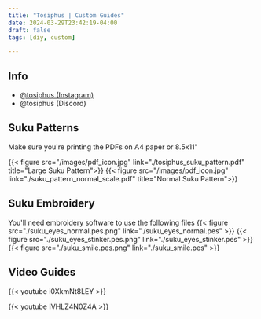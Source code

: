 ```yaml
---
title: "Tosiphus | Custom Guides"
date: 2024-03-29T23:42:19-04:00
draft: false
tags: [diy, custom]

---
```

## Info
- [@tosiphus (Instagram)](https://www.instagram.com/tosiphus/)
- @tosiphus (Discord)

## Suku Patterns
Make sure you're printing the PDFs on A4 paper or 8.5x11"

{{< figure src="/images/pdf_icon.jpg" link="./tosiphus_suku_pattern.pdf" title="Large Suku Pattern">}}
{{< figure src="/images/pdf_icon.jpg" link="./suku_pattern_normal_scale.pdf" title="Normal Suku Pattern">}}

## Suku Embroidery
You'll need embroidery software to use the following files
{{< figure src="./suku_eyes_normal.pes.png" link="./suku_eyes_normal.pes" >}}
{{< figure src="./suku_eyes_stinker.pes.png" link="./suku_eyes_stinker.pes" >}}
{{< figure src="./suku_smile.pes.png" link="./suku_smile.pes" >}}


## Video Guides

{{< youtube i0XkmNt8LEY >}}

{{< youtube IVHLZ4N0Z4A >}}